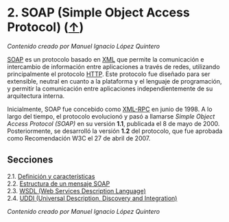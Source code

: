 # 2. SOAP (Simple Object Access Protocol) ([↑](../README.md))

_Contenido creado por Manuel Ignacio López Quintero_

[SOAP](https://en.wikipedia.org/wiki/SOAP) es un protocolo basado en [XML](https://en.wikipedia.org/wiki/XML) que permite la comunicación e intercambio de información entre aplicaciones a través de redes, utilizando principalmente el protocolo [HTTP](https://en.wikipedia.org/wiki/HTTP). Este protocolo fue diseñado para ser extensible, neutral en cuanto a la plataforma y el lenguaje de programación, y permitir la comunicación entre aplicaciones independientemente de su arquitectura interna.

Inicialmente, SOAP fue concebido como [XML-RPC](https://en.wikipedia.org/wiki/XML-RPC) en junio de 1998. A lo largo del tiempo, el protocolo evolucionó y pasó a llamarse *Simple Object Access Protocol (SOAP)* en su versión **1.1**, publicada el 8 de mayo de 2000. Posteriormente, se desarrolló la versión **1.2** del protocolo, que fue aprobada como Recomendación W3C el 27 de abril de 2007.

## Secciones

2.1. [Definición y características](2.1.md)<br />
2.2. [Estructura de un mensaje SOAP](2.2.md)<br />
2.3. [WSDL (Web Services Description Language)](2.3.md)<br />
2.4. [UDDI (Universal Description, Discovery and Integration)](2.4.md)

_Contenido creado por Manuel Ignacio López Quintero_
